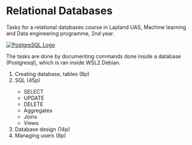 # Relational Databases
Tasks for a relational databases course in Lapland UAS, Machine learning and Data engineering programme, 2nd year.

<a href="https://logonoid.com/postgresql-logo/" target="_blank"><img src="https://logonoid.com/images/thumbs/postgresql-logo.png"  alt="PostgreSQL Logo" /></a>

The tasks are done by documenting commands done inside a database (Postgresql), which is ran inside WSL2 Debian.

<ol>
  <li>Creating database, tables (8p)</li>
  <li>SQL (45p)</li>
  <ul>
    <li>SELECT</li>
    <li>UPDATE</li>
    <li>DELETE</li>
    <li>Aggregates</li>
    <li>Joins</li>
    <li>Views</li>
  </ul>
  <li>Database design (14p)</li>
  <li>Managing users (8p)</li>
</ol>
